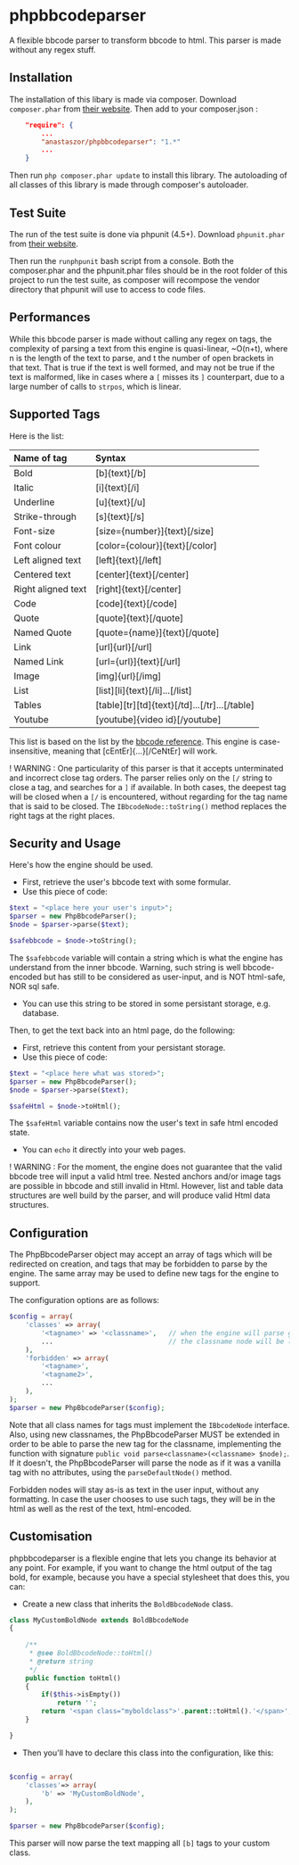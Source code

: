 # phpbbcodeparser
A flexible bbcode parser to transform bbcode to html. This parser is made
without any regex stuff.


## Installation

The installation of this libary is made via composer. 
Download `composer.phar` from [their website](https://getcomposer.org/download/).
Then add to your composer.json :

```json
	"require": {
		...
		"anastaszor/phpbbcodeparser": "1.*"
		...
	}
```

Then run `php composer.phar update` to install this library.
The autoloading of all classes of this library is made through composer's autoloader.

## Test Suite

The run of the test suite is done via phpunit (4.5+).
Download `phpunit.phar` from [their website](https://phpunit.de/index.html).

Then run the `runphpunit` bash script from a console. Both the composer.phar
and the phpunit.phar files should be in the root folder of this project to 
run the test suite, as composer will recompose the vendor directory that phpunit
will use to access to code files.


## Performances

While this bbcode parser is made without calling any regex on tags, the complexity
of parsing a text from this engine is quasi-linear, ~O(n+t), where n is the length
of the text to parse, and t the number of open brackets in that text. That is 
true if the text is well formed, and may not be true if the text is malformed, 
like in cases where a `[` misses its `]` counterpart, due to a large number 
of calls to `strpos`, which is linear.

## Supported Tags

Here is the list:

| Name of tag 			| Syntax											|
|:----------------------|:--------------------------------------------------|
| Bold 					| [b]{text}[/b]										|
| Italic 				| [i]{text}[/i]										|
| Underline 			| [u]{text}[/u]										|
| Strike-through 		| [s]{text}[/s]										|
| Font-size 			| [size={number}]{text}[/size]						|
| Font colour 			| [color={colour}]{text}[/color] 					|
| Left aligned text 	| [left]{text}[/left]								|
| Centered text 		| [center]{text}[/center]							|
| Right aligned text 	| [right]{text}[/center]							|
| Code 					| [code]{text}[/code]								|
| Quote 				| [quote]{text}[/quote]								|
| Named Quote 			| [quote={name}]{text}[/quote]						|
| Link 					| [url]{url}[/url]									|
| Named Link			| [url={url}]{text}[/url]							|
| Image 				| [img]{url}[/img]									|
| List					| [list]\[li]{text}[/li]...[/list]					|
| Tables 				| [table]\[tr]\[td]{text}[/td]...[/tr]...[/table]	|
| Youtube				| [youtube]{video id}[/youtube]						|

This list is based on the list by the [bbcode reference](http://www.bbcode.org/reference.php).
This engine is case-insensitive, meaning that [cEntEr]{...}[/CeNtEr] will work.

! WARNING : One particularity of this parser is that it accepts unterminated 
and incorrect close tag orders. The parser relies only on the `[/` string to 
close a tag, and searches for a `]` if available. In both cases, the deepest
tag will be closed when a `[/` is encountered, without regarding for the 
tag name that is said to be closed. The `IBbcodeNode::toString()` method
replaces the right tags at the right places.

## Security and Usage

Here's how the engine should be used.

- First, retrieve the user's bbcode text with some formular.
- Use this piece of code:
```php
$text = "<place here your user's input>";
$parser = new PhpBbcodeParser();
$node = $parser->parse($text);

$safebbcode = $node->toString();
```
The `$safebbcode` variable will contain a string which is what the engine
has understand from the inner bbcode. Warning, such string is well bbcode-encoded
but has still to be considered as user-input, and is NOT html-safe, NOR sql safe.

- You can use this string to be stored in some persistant storage, e.g. database.

Then, to get the text back into an html page, do the following:

- First, retrieve this content from your persistant storage.
- Use this piece of code:
```php
$text = "<place here what was stored>";
$parser = new PhpBbcodeParser();
$node = $parser->parse($text);

$safeHtml = $node->toHtml();
```
The `$safeHtml` variable contains now the user's text in safe html encoded
state. 

- You can `echo` it directly into your web pages.

! WARNING : For the moment, the engine does not guarantee that the valid bbcode
tree will input a valid html tree. Nested anchors and/or image tags are possible
in bbcode and still invalid in Html.
However, list and table data structures are well build by the parser, and will 
produce valid Html data structures.


## Configuration

The PhpBbcodeParser object may accept an array of tags which will be redirected
on creation, and tags that may be forbidden to parse by the engine. The same 
array may be used to define new tags for the engine to support.

The configuration options are as follows:

```php 
$config = array(
	'classes' => array(
		'<tagname>' => '<classname>',	// when the engine will parse given tagname
		...								// the classname node will be loaded
	),
	'forbidden' => array(
		'<tagname>',
		'<tagname2>',
		...
	),
);
$parser = new PhpBbcodeParser($config);
```
Note that all <classname> class names for tags must implement the `IBbcodeNode`
interface. Also, using new classnames, the PhpBbcodeParser MUST be extended
in order to be able to parse the new tag for the classname, implementing the
function with signature `public void parse<classname>(<classname> $node);`.
If it doesn't, the PhpBbcodeParser will parse the node as if it was a vanilla 
tag with no attributes, using the `parseDefaultNode()` method.

Forbidden nodes will stay as-is as text in the user input, without any formatting.
In case the user chooses to use such tags, they will be in the html as well as
the rest of the text, html-encoded.

## Customisation

phpbbcodeparser is a flexible engine that lets you change its behavior at any
point. For example, if you want to change the html output of the tag bold, for
example, because you have a special stylesheet that does this, you can:

- Create a new class that inherits the `BoldBbcodeNode` class.

```php
class MyCustomBoldNode extends BoldBbcodeNode
{
	
	/**
	 * @see BoldBbcodeNode::toHtml()
	 * @return string
	 */
	public function toHtml()
	{
		if($this->isEmpty())
			return '';
		return '<span class="myboldclass">'.parent::toHtml().'</span>';
	}

}

```

- Then you'll have to declare this class into the configuration, like this:

```php

$config = array(
	'classes'=> array(
		'b' => 'MyCustomBoldNode',
	),
);

$parser = new PhpBbcodeParser($config);

```

This parser will now parse the text mapping all `[b]` tags to your custom class.
